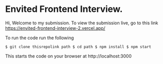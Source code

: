 # Envited Frontend Interview.

Hi, Welcome to my submission. To view the submission live, go to this link https://envited-frontend-interview-2.vercel.app/

To run the code run the following

`
  $ git clone thisrepolink path
  $ cd path
  $ npm install
  $ npm start
`

This starts the code on your browser at http://localhost:3000
